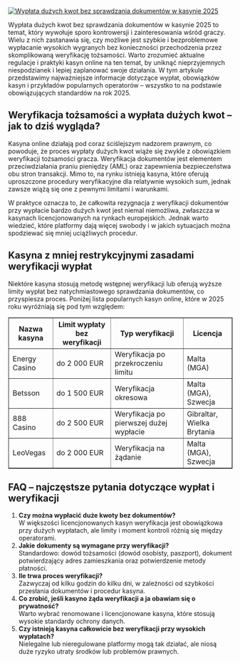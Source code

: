 [![Wypłata dużych kwot bez sprawdzania dokumentów w kasynie 2025](https://123-caf.pages.dev/gitsignup.png)](https://vrmoo.ru/Bt82HjjY)

<div> <p>Wypłata dużych kwot bez sprawdzania dokumentów w kasynie 2025 to temat, który wywołuje sporo kontrowersji i zainteresowania wśród graczy. Wielu z nich zastanawia się, czy możliwe jest szybkie i bezproblemowe wypłacanie wysokich wygranych bez konieczności przechodzenia przez skomplikowaną weryfikację tożsamości. Warto zrozumieć aktualne regulacje i praktyki kasyn online na ten temat, by uniknąć nieprzyjemnych niespodzianek i lepiej zaplanować swoje działania. W tym artykule przedstawimy najważniejsze informacje dotyczące wypłat, obowiązków kasyn i przykładów popularnych operatorów – wszystko to na podstawie obowiązujących standardów na rok 2025.</p>  <h2>Weryfikacja tożsamości a wypłata dużych kwot – jak to dziś wygląda?</h2> <p>Kasyna online działają pod coraz ściślejszym nadzorem prawnym, co powoduje, że proces wypłaty dużych kwot wiąże się zwykle z obowiązkiem weryfikacji tożsamości gracza. Weryfikacja dokumentów jest elementem przeciwdziałania praniu pieniędzy (AML) oraz zapewnienia bezpieczeństwa obu stron transakcji. Mimo to, na rynku istnieją kasyna, które oferują uproszczone procedury weryfikacyjne dla relatywnie wysokich sum, jednak zawsze wiążą się one z pewnymi limitami i warunkami.</p> <p>W praktyce oznacza to, że całkowita rezygnacja z weryfikacji dokumentów przy wypłacie bardzo dużych kwot jest niemal niemożliwa, zwłaszcza w kasynach licencjonowanych na rynkach europejskich. Jednak warto wiedzieć, które platformy dają więcej swobody i w jakich sytuacjach można spodziewać się mniej uciążliwych procedur.</p>  <h2>Kasyna z mniej restrykcyjnymi zasadami weryfikacji wypłat</h2> <p>Niektóre kasyna stosują metodę wstępnej weryfikacji lub oferują wyższe limity wypłat bez natychmiastowego sprawdzania dokumentów, co przyspiesza proces. Poniżej lista popularnych kasyn online, które w 2025 roku wyróżniają się pod tym względem:</p>  <table border="1" cellpadding="8" cellspacing="0" style="border-collapse: collapse; width: 100%;">   <thead>     <tr>       <th>Nazwa kasyna</th>       <th>Limit wypłaty bez weryfikacji</th>       <th>Typ weryfikacji</th>       <th>Licencja</th>     </tr>   </thead>   <tbody>     <tr>       <td>Energy Casino</td>       <td>do 2 000 EUR</td>       <td>Weryfikacja po przekroczeniu limitu</td>       <td>Malta (MGA)</td>     </tr>     <tr>       <td>Betsson</td>       <td>do 1 500 EUR</td>       <td>Weryfikacja okresowa</td>       <td>Malta (MGA), Szwecja</td>     </tr>     <tr>       <td>888 Casino</td>       <td>do 2 500 EUR</td>       <td>Weryfikacja po pierwszej dużej wypłacie</td>       <td>Gibraltar, Wielka Brytania</td>     </tr>     <tr>       <td>LeoVegas</td>       <td>do 2 000 EUR</td>       <td>Weryfikacja na żądanie</td>       <td>Malta (MGA), Szwecja</td>     </tr>   </tbody> </table>  <h2>FAQ – najczęstsze pytania dotyczące wypłat i weryfikacji</h2> <ol> <li><strong>Czy można wypłacić duże kwoty bez dokumentów?</strong><br>W większości licencjonowanych kasyn weryfikacja jest obowiązkowa przy dużych wypłatach, ale limity i moment kontroli różnią się między operatorami.</li> <li><strong>Jakie dokumenty są wymagane przy weryfikacji?</strong><br>Standardowo: dowód tożsamości (dowód osobisty, paszport), dokument potwierdzający adres zamieszkania oraz potwierdzenie metody płatności.</li> <li><strong>Ile trwa proces weryfikacji?</strong><br>Zazwyczaj od kilku godzin do kilku dni, w zależności od szybkości przesłania dokumentów i procedur kasyna.</li> <li><strong>Co zrobić, jeśli kasyno żąda weryfikacji a ja obawiam się o prywatność?</strong><br>Warto wybrać renomowane i licencjonowane kasyna, które stosują wysokie standardy ochrony danych.</li> <li><strong>Czy istnieją kasyna całkowicie bez weryfikacji przy wysokich wypłatach?</strong><br>Nielegalne lub nieregulowane platformy mogą tak działać, ale niosą duże ryzyko utraty środków lub problemów prawnych.</li> </ol> </div>